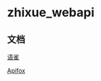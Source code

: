 # zhixue_webapi

## 文档
[语雀](https://www.yuque.com/immoses/ns0n2t/vobe8g)


[Apifox](https://www.apifox.cn/apidoc/shared-87be9a7f-9724-4b03-97a6-94f5905cc8e4)
